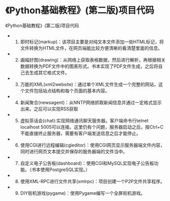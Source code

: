 # 《Python基础教程》(第二版)项目代码

《Python基础教程》(第二版)项目代码
- 1. 即时标记(markup)：该项目主要是对纯文本文件添加一些HTML标记，将文件转换为HTML文件，在网页端能比较方便清晰的看清楚里面的信息。
- 2. 画幅好图(drawing)：从网络上获取表格数据，然后进行解析，再根据相关数据转换为PDF文件中的图表形式。书本实现了PDF文件生成，之后将自己去生成其它格式文件。
- 3. 万能的XML(xml2website)：通过单个XML文件生成一个完整的网站，这个文件包括站点结构和每个页面的基本内容。
- 4. 新闻聚合(newsagent)：从NNTP网络抓取新闻信息并通过一定格式显示出来。之后可以实现RSS获取
- 5. 虚拟茶话会(chat):实现网络通讯聊天服务器。客户端命令行telnet localhost 5005可以连接。这里仍有个问题，服务器启动之后，按Ctrl+C不能直接终止服务器，需要有客户端发送信息之后才能停止。
- 6. 使用CGI进行远程编辑(cgieditor)：使用CGI网页显示服务器端文件内容，同时进行网页文本提交并保存的服务器端的文件当中。
- 7. 自定义电子公告板(dashboard)：使用CGI和MySQL实现电子公告板功能。（书本使用PostgreSQL实现。）
- 8. 使用XML-RPC进行文件共享(xmlrpc)：项目创建一个P2P文件共享程序。
- 9. DIY街机游戏(pygame)：使用Pygame编写一个全屏街机游戏。